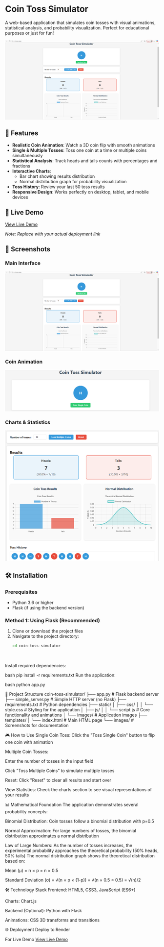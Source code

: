 # Coin Toss Simulator

A web-based application that simulates coin tosses with visual animations, statistical analysis, and probability visualization. Perfect for educational purposes or just for fun!

![Coin Toss Simulator](images/main.png)

## 🌟 Features

- **Realistic Coin Animation**: Watch a 3D coin flip with smooth animations
- **Single & Multiple Tosses**: Toss one coin at a time or multiple coins simultaneously
- **Statistical Analysis**: Track heads and tails counts with percentages and fractions
- **Interactive Charts**: 
  - Bar chart showing results distribution
  - Normal distribution graph for probability visualization
- **Toss History**: Review your last 50 toss results
- **Responsive Design**: Works perfectly on desktop, tablet, and mobile devices

## 🚀 Live Demo

[View Live Demo](https://coin-toss-simulator-2.onrender.com)

*Note: Replace with your actual deployment link*

## 📸 Screenshots

### Main Interface
![Main Interface](images/main.png)

### Coin Animation
![Coin Animation](images/animation.png)

### Charts & Statistics
![Charts & Statistics](images/charts.png)

## 🛠️ Installation

### Prerequisites
- Python 3.6 or higher
- Flask (if using the backend version)

### Method 1: Using Flask (Recommended)

1. Clone or download the project files
2. Navigate to the project directory:
   ```bash
   cd coin-toss-simulator




Install required dependencies:

bash
pip install -r requirements.txt
Run the application:

bash
python app.py


📁 Project Structure
coin-toss-simulator/
├── app.py                 # Flask backend server
├── simple_server.py       # Simple HTTP server (no Flask)
├── requirements.txt       # Python dependencies
├── static/
│   ├── css/
│   │   └── style.css      # Styling for the application
│   ├── js/
│   │   └── script.js      # Core functionality and animations
│   └── images/            # Application images
├── templates/
│   └── index.html         # Main HTML page
└── images/                # Screenshots for documentation



🎮 How to Use
Single Coin Toss: Click the "Toss Single Coin" button to flip one coin with animation

Multiple Coin Tosses:

Enter the number of tosses in the input field

Click "Toss Multiple Coins" to simulate multiple tosses

Reset: Click "Reset" to clear all results and start over

View Statistics: Check the charts section to see visual representations of your results

📊 Mathematical Foundation
The application demonstrates several probability concepts:

Binomial Distribution: Coin tosses follow a binomial distribution with p=0.5

Normal Approximation: For large numbers of tosses, the binomial distribution approximates a normal distribution

Law of Large Numbers: As the number of tosses increases, the experimental probability approaches the theoretical probability (50% heads, 50% tails)
The normal distribution graph shows the theoretical distribution based on:

Mean (μ) = n × p = n × 0.5

Standard Deviation (σ) = √(n × p × (1-p)) = √(n × 0.5 × 0.5) = √(n)/2


🛠️ Technology Stack
Frontend: HTML5, CSS3, JavaScript (ES6+)

Charts: Chart.js

Backend (Optional): Python with Flask

Animations: CSS 3D transforms and transitions

🌐 Deployment
Deploy to Render

For Live Demo
[View Live Demo](https://coin-toss-simulator-2.onrender.com)

